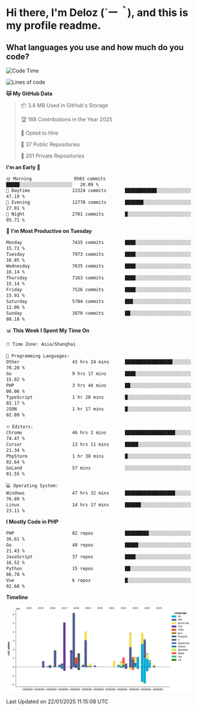 # **Hi there, I'm Deloz (*´ー｀*), and this is my profile readme.**

## **What languages you use and how much do you code?**

<!--START_SECTION:waka-->
![Code Time](http://img.shields.io/badge/Code%20Time-5%2C568%20hrs%2036%20mins-blue)

![Lines of code](https://img.shields.io/badge/From%20Hello%20World%20I%27ve%20Written-44.3%20million%20lines%20of%20code-blue)

**🐱 My GitHub Data** 

> 📦 3.8 MB Used in GitHub's Storage 
 > 
> 🏆 168 Contributions in the Year 2025
 > 
> 💼 Opted to Hire
 > 
> 📜 37 Public Repositories 
 > 
> 🔑 201 Private Repositories 
 > 
**I'm an Early 🐤** 

```text
🌞 Morning                9503 commits        █████░░░░░░░░░░░░░░░░░░░░   20.09 % 
🌆 Daytime                22324 commits       ████████████░░░░░░░░░░░░░   47.19 % 
🌃 Evening                12778 commits       ███████░░░░░░░░░░░░░░░░░░   27.01 % 
🌙 Night                  2701 commits        █░░░░░░░░░░░░░░░░░░░░░░░░   05.71 % 
```
📅 **I'm Most Productive on Tuesday** 

```text
Monday                   7435 commits        ████░░░░░░░░░░░░░░░░░░░░░   15.72 % 
Tuesday                  7973 commits        ████░░░░░░░░░░░░░░░░░░░░░   16.85 % 
Wednesday                7635 commits        ████░░░░░░░░░░░░░░░░░░░░░   16.14 % 
Thursday                 7163 commits        ████░░░░░░░░░░░░░░░░░░░░░   15.14 % 
Friday                   7526 commits        ████░░░░░░░░░░░░░░░░░░░░░   15.91 % 
Saturday                 5704 commits        ███░░░░░░░░░░░░░░░░░░░░░░   12.06 % 
Sunday                   3870 commits        ██░░░░░░░░░░░░░░░░░░░░░░░   08.18 % 
```


📊 **This Week I Spent My Time On** 

```text
🕑︎ Time Zone: Asia/Shanghai

💬 Programming Languages: 
Other                    43 hrs 24 mins      ██████████████████░░░░░░░   70.20 % 
Go                       9 hrs 17 mins       ████░░░░░░░░░░░░░░░░░░░░░   15.02 % 
PHP                      3 hrs 44 mins       ██░░░░░░░░░░░░░░░░░░░░░░░   06.06 % 
TypeScript               1 hr 20 mins        █░░░░░░░░░░░░░░░░░░░░░░░░   02.17 % 
JSON                     1 hr 17 mins        █░░░░░░░░░░░░░░░░░░░░░░░░   02.09 % 

🔥 Editors: 
Chrome                   46 hrs 2 mins       ███████████████████░░░░░░   74.47 % 
Cursor                   13 hrs 11 mins      █████░░░░░░░░░░░░░░░░░░░░   21.34 % 
PhpStorm                 1 hr 38 mins        █░░░░░░░░░░░░░░░░░░░░░░░░   02.64 % 
GoLand                   57 mins             ░░░░░░░░░░░░░░░░░░░░░░░░░   01.55 % 

💻 Operating System: 
Windows                  47 hrs 32 mins      ███████████████████░░░░░░   76.89 % 
Linux                    14 hrs 17 mins      ██████░░░░░░░░░░░░░░░░░░░   23.11 % 
```

**I Mostly Code in PHP** 

```text
PHP                      82 repos            █████████░░░░░░░░░░░░░░░░   36.61 % 
Go                       48 repos            █████░░░░░░░░░░░░░░░░░░░░   21.43 % 
JavaScript               37 repos            ████░░░░░░░░░░░░░░░░░░░░░   16.52 % 
Python                   15 repos            ██░░░░░░░░░░░░░░░░░░░░░░░   06.70 % 
Vue                      6 repos             █░░░░░░░░░░░░░░░░░░░░░░░░   02.68 % 
```



**Timeline**

![Lines of Code chart](https://raw.githubusercontent.com/deloz/deloz/main/assets/bar_graph.png)


 Last Updated on 22/01/2025 11:15:08 UTC
<!--END_SECTION:waka-->
